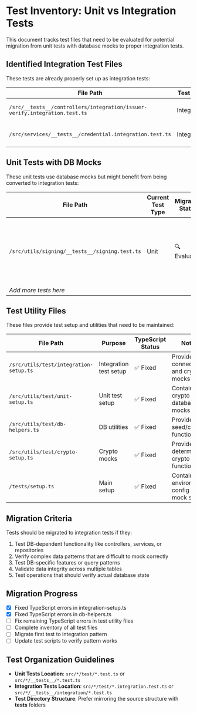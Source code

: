 # Test Inventory: Unit vs Integration Tests

This document tracks test files that need to be evaluated for potential migration from unit tests with database mocks to proper integration tests.

## Identified Integration Test Files

These tests are already properly set up as integration tests:

| File Path | Test Type | Status | Notes |
|-----------|-----------|--------|-------|
| `/src/__tests__/controllers/integration/issuer-verify.integration.test.ts` | Integration | ✅ Good | Uses proper setup/teardown with real DB |
| `/src/services/__tests__/credential.integration.test.ts` | Integration | ✅ Good | Uses real DB with thorough test patterns |

## Unit Tests with DB Mocks

These unit tests use database mocks but might benefit from being converted to integration tests:

| File Path | Current Test Type | Migration Status | DB Mock Usage | Notes |
|-----------|-------------------|------------------|---------------|-------|
| `/src/utils/signing/__tests__/signing.test.ts` | Unit | 🔍 Evaluate | Low | Has mock setup but skips when run in test suite |
| *Add more tests here* | | | | |

## Test Utility Files

These files provide test setup and utilities that need to be maintained:

| File Path | Purpose | TypeScript Status | Notes |
|-----------|---------|-------------------|-------|
| `/src/utils/test/integration-setup.ts` | Integration test setup | ✅ Fixed | Provides DB connection and crypto mocks |
| `/src/utils/test/unit-setup.ts` | Unit test setup | ✅ Fixed | Contains crypto and database mocks |
| `/src/utils/test/db-helpers.ts` | DB utilities | ✅ Fixed | Provides seed/clear functions |
| `/src/utils/test/crypto-setup.ts` | Crypto mocks | ✅ Fixed | Provides deterministic crypto functions |
| `/tests/setup.ts` | Main setup | ✅ Fixed | Contains environment config and mock setup |

## Migration Criteria

Tests should be migrated to integration tests if they:

1. Test DB-dependent functionality like controllers, services, or repositories
2. Verify complex data patterns that are difficult to mock correctly
3. Test DB-specific features or query patterns
4. Validate data integrity across multiple tables
5. Test operations that should verify actual database state

## Migration Progress

- [x] Fixed TypeScript errors in integration-setup.ts
- [x] Fixed TypeScript errors in db-helpers.ts
- [ ] Fix remaining TypeScript errors in test utility files
- [ ] Complete inventory of all test files
- [ ] Migrate first test to integration pattern
- [ ] Update test scripts to verify pattern works

## Test Organization Guidelines

- **Unit Tests Location**: `src/*/test/*.test.ts` or `src/*/__tests__/*.test.ts`
- **Integration Tests Location**: `src/*/test/*.integration.test.ts` or `src/*/__tests__/integration/*.test.ts`
- **Test Directory Structure**: Prefer mirroring the source structure with __tests__ folders
